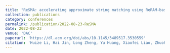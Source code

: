 ```yaml
---
title: "ReSMA: accelerating approximate string matching using ReRAM-based content addressable memory"
collection: publications
category: conferences
permalink: /publication/2022-08-23-ReSMA
date: 2022-08-23
venue: 'DAC'
paperurl: 'https://dl.acm.org/doi/abs/10.1145/3489517.3530559'
citation: 'Huize Li, Hai Jin, Long Zheng, Yu Huang, Xiaofei Liao, Zhuohui Duan, Dan Chen, and Chuangyi Gui. (2022). &quot;ReSMA: accelerating approximate string matching using ReRAM-based content addressable memory.&quot; <i>In Proceedings of the 59th ACM/IEEE Design Automation Conference (DAC)</i>. pp. 991-996.'
---
```

